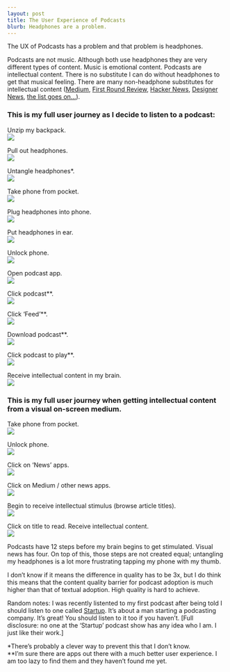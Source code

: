 ```yaml
---
layout: post
title: The User Experience of Podcasts
blurb: Headphones are a problem.
---
```


The UX of Podcasts has a problem and that problem is headphones. 

Podcasts are not music. Although both use headphones they are very different types of content. Music is emotional content. Podcasts are intellectual content. There is no substitute I can do without headphones to get that musical feeling. There are many non-headphone substitutes for intellectual content (<a href="https://medium.com" target="_blank">Medium</a>, <a href="http://firstround.com/review" target="_blank">First Round Review</a>, <a href="https://news.ycombinator.com" target="_blank">Hacker News</a>, <a href="https://news.layervault.com" target="_blank">Designer News</a>, <a href="http://jumblestream.com/?utm_source=JoshSummers&utm_medium=Blog&utm_campaign=Podcast" target="_blank">the list goes on…</a>). 

<h3>This is my full user journey as I decide to listen to a podcast:</h3>

Unzip my backpack.<br>
<img src="/images/Podcast.png" class="half"> 

Pull out headphones.<br>
<img src="/images/Podcast2.png" class="half">  

Untangle headphones*.<br>
<img src="/images/Podcast3.png" class="half"> 

Take phone from pocket.<br>
<img src="/images/Podcast4.png" class="half"> 

Plug headphones into phone.<br>
<img src="/images/Podcast5.png" class="half"> 

Put headphones in ear.<br>
<img src="/images/Podcast6.png" class="half"> 

Unlock phone.<br>
<img src="/images/Podcast7.png" class="half"> 

Open podcast app.<br>
<img src="/images/Podcast8.png" class="half">  

Click podcast**.<br>
<img src="/images/Podcast9.png" class="half">  

Click ‘Feed’**.<br>
<img src="/images/Podcast10.png" class="half"> 

Download podcast**.<br>
<img src="/images/Podcast11.png" class="half">  

Click podcast to play**.<br>
<img src="/images/Podcast12.png" class="half">  

Receive intellectual content in my brain.<br>
<img src="/images/Podcast13.png" class="half"> 

<h3>This is my full user journey when getting intellectual content from a visual on-screen medium.</h3>

Take phone from pocket.<br>
<img src="/images/Podcast4.png" class="half"> 

Unlock phone.<br>
<img src="/images/Podcast7.png" class="half"> 

Click on ‘News’ apps.<br>
<img src="/images/Podcast14.png" class="half"> 

Click on Medium / other news apps.<br>
<img src="/images/Podcast15.png" class="half"> 

Begin to receive intellectual stimulus (browse article titles).<br>
<img src="/images/Podcast16.png" class="half">

Click on title to read. Receive intellectual content.<br>
<img src="/images/Podcast17.png" class="half"> 

Podcasts have 12 steps before my brain begins to get stimulated. Visual news has four. On top of this, those steps are not created equal; untangling my headphones is a lot more frustrating tapping my phone with my thumb. 

I don’t know if it means the difference in quality has to be 3x, but I do think this means that the content quality barrier for podcast adoption is much higher than that of textual adoption. High quality is hard to achieve. 

<bold>Random notes:</bold> I was recently listented to my first podcast after being told I should listen to one called <a href="http://gimletmedia.com/show/startup/" target="_blank">Startup</a>. It’s about a man starting a podcasting company. It’s great! You should listen to it too if you haven’t. [Full disclosure: no one at the ‘Startup’ podcast show has any idea who I am. I just like their work.]

*There’s probably a clever way to prevent this that I don’t know.<br>
**I’m sure there are apps out there with a much better user experience. I am too lazy to find them and they haven’t found me yet. 
